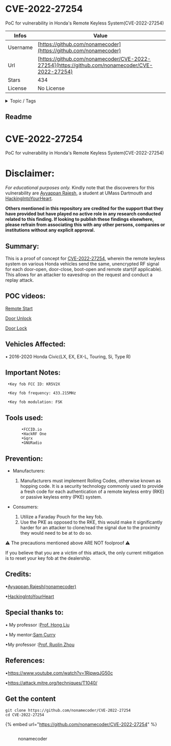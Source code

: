 # CVE-2022-27254

PoC for vulnerability in Honda's Remote Keyless System(CVE-2022-27254)

| Infos    | Value                                                              |
| -------- | -------------------------------------------------------------------|
| Username | [https://github.com/nonamecoder](https://github.com/nonamecoder) |
| Url      | [https://github.com/nonamecoder/CVE-2022-27254](https://github.com/nonamecoder/CVE-2022-27254)                                               |
| Stars    | 434                                                          |
| License  | No License                                                        |

<details>

<summary>Topic / Tags</summary>



</details>

## Readme

# CVE-2022-27254
PoC for vulnerability in Honda's Remote Keyless System(CVE-2022-27254)


# Disclaimer:
*For educational purposes only.*
Kindly note that the discoverers for this vulnerability are [Ayyappan Rajesh](https://www.linkedin.com/in/ayyappan-rajesh/), a student at UMass Dartmouth 
 and [HackingIntoYourHeart](https://github.com/HackingIntoYourHeart/). 


**Others mentioned in this repository are credited for the support that they have provided but have played no active role in any   research conducted related to this finding. 
If looking to publish these findings elsewhere, please refrain from associating this with any other persons, companies or institutions without any explicit approval.**
 
 ## Summary:
 
This is a proof of concept for [CVE-2022-27254](https://cve.mitre.org/cgi-bin/cvename.cgi?name=CVE-2022-27254), wherein the remote keyless system on various Honda vehicles send the same, unencrypted RF signal for each door-open, door-close, boot-open and remote start(if applicable). This allows for an attacker to eavesdrop on the request and conduct a replay attack.

## POC videos:
[Remote Start](https://user-images.githubusercontent.com/5160055/159138537-2904b448-af1c-4a89-af08-b53a4d77a277.mp4)

[Door Unlock](https://user-images.githubusercontent.com/5160055/159138551-e9ab24fa-a05c-4fc8-ad1c-f1dcda698bcc.mp4)

[Door Lock](https://user-images.githubusercontent.com/5160055/159138581-eb844936-9999-4234-a5c0-fa7412df193b.mp4)



## Vehicles Affected:

• 2016-2020 Honda Civic(LX, EX, EX-L, Touring, Si, Type R)

## Important Notes:
 
     •Key fob FCC ID: KR5V2X

     •Key fob frequency: 433.215MHz

     •Key fob modulation: FSK


## Tools used: 
           
           •FCCID.io
           •HackRF One
           •Gqrx
           •GNURadio



## Prevention:
  - Manufacturers:
    1. Manufacturers must implement Rolling Codes, otherwise known as hopping code. It is a security technology commonly used to provide a fresh code for each authentication of a remote keyless entry (RKE) or passive keyless entry (PKE) system.


  - Consumers:
    1. Utilize a Faraday Pouch for the key fob.
    1. Use the PKE as opposed to the RKE, this would make it significantly harder for an attacker to clone/read the signal due to the proximity they would need to be at to do so.
 
⚠️ The precautions mentioned above ARE NOT foolproof ⚠️

If you believe that you are a victim of this attack, the only current mitigation is to reset your key fob at the dealership.


## Credits:
•[Ayyappan Rajesh(nonamecoder)](https://www.linkedin.com/in/ayyappan-rajesh/) 

•[HackingIntoYourHeart](https://github.com/HackingIntoYourHeart/) 

## Special thanks to:
• My professor :[Prof. Hong Liu](https://www.umassd.edu/directory/hliu/) 

• My mentor:[Sam Curry](https://www.linkedin.com/in/currysam) 

•My professor :[Prof. Ruolin Zhou](https://www.umassd.edu/directory/rzhou1/) 


## References:
•https://www.youtube.com/watch?v=1RipwqJG50c

•https://attack.mitre.org/techniques/T1040/



## Get the content

```
git clone https://github.com/nonamecoder/CVE-2022-27254
cd CVE-2022-27254
```

{% embed url="https://github.com/nonamecoder/CVE-2022-27254" %}

<figure><img src="https://avatars.githubusercontent.com/u/5160055?v=4" alt=""><figcaption><p>nonamecoder</p></figcaption></figure>
